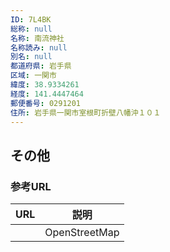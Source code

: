 ```yaml
---
ID: 7L4BK
総称: null
名称: 南流神社
名称読み: null
別名: null
都道府県: 岩手県
区域: 一関市
緯度: 38.9334261
経度: 141.4447464
郵便番号: 0291201
住所: 岩手県一関市室根町折壁八幡沖１０１
---
```


## その他

### 参考URL

| URL | 説明          |
| --- | ------------- |
|     | OpenStreetMap |

